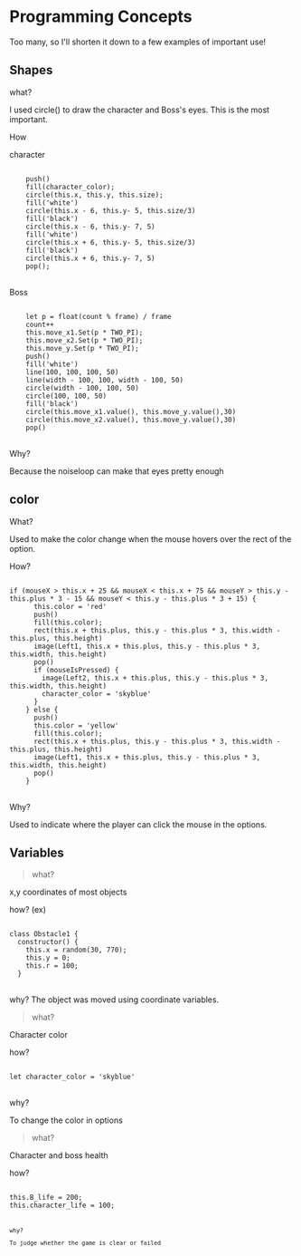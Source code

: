 Programming Concepts
====================
Too many, so I'll shorten it down to a few examples of important use!

Shapes
------
what?

I used circle() to draw the character and Boss's eyes.
This is the most important.

How

character
<pre>
<code>
    push()
    fill(character_color);
    circle(this.x, this.y, this.size);
    fill('white')
    circle(this.x - 6, this.y- 5, this.size/3)
    fill('black')
    circle(this.x - 6, this.y- 7, 5)
    fill('white')
    circle(this.x + 6, this.y- 5, this.size/3)
    fill('black')
    circle(this.x + 6, this.y- 7, 5)
    pop();
</code>
</pre>

Boss
<pre>
<code>
    let p = float(count % frame) / frame
    count++
    this.move_x1.Set(p * TWO_PI);
    this.move_x2.Set(p * TWO_PI);
    this.move_y.Set(p * TWO_PI);
    push()
    fill('white')
    line(100, 100, 100, 50)
    line(width - 100, 100, width - 100, 50)
    circle(width - 100, 100, 50)
    circle(100, 100, 50)
    fill('black')
    circle(this.move_x1.value(), this.move_y.value(),30)
    circle(this.move_x2.value(), this.move_y.value(),30)
    pop()
</code>
</pre>

Why?

Because the noiseloop can make that eyes pretty enough

color
-----
What?

Used to make the color change when the mouse hovers over the rect of the option.

How?
<pre>
<code>
if (mouseX > this.x + 25 && mouseX < this.x + 75 && mouseY > this.y - this.plus * 3 - 15 && mouseY < this.y - this.plus * 3 + 15) {
      this.color = 'red'
      push()
      fill(this.color);
      rect(this.x + this.plus, this.y - this.plus * 3, this.width - this.plus, this.height)
      image(Left1, this.x + this.plus, this.y - this.plus * 3, this.width, this.height)
      pop()
      if (mouseIsPressed) {
        image(Left2, this.x + this.plus, this.y - this.plus * 3, this.width, this.height)
        character_color = 'skyblue'
      }
    } else {
      push()
      this.color = 'yellow'
      fill(this.color);
      rect(this.x + this.plus, this.y - this.plus * 3, this.width - this.plus, this.height)
      image(Left1, this.x + this.plus, this.y - this.plus * 3, this.width, this.height)
      pop()
    }
</code>
</pre>    

Why?

Used to indicate where the player can click the mouse in the options.

Variables
---------
> what?

x,y coordinates of most objects

how? (ex)
<pre>
<code>
class Obstacle1 {
  constructor() {
    this.x = random(30, 770);
    this.y = 0;
    this.r = 100;
  }
</code>
</pre>  

why?
The object was moved using coordinate variables.


> what?

Character color

how?
<pre>
<code>
let character_color = 'skyblue'
</code>
</pre>  

why?

To change the color in options


> what?

Character and boss health

how?
<pre>
<code>
this.B_life = 200;
this.character_life = 100;
<code>
<pre>

why?

To judge whether the game is clear or failed
